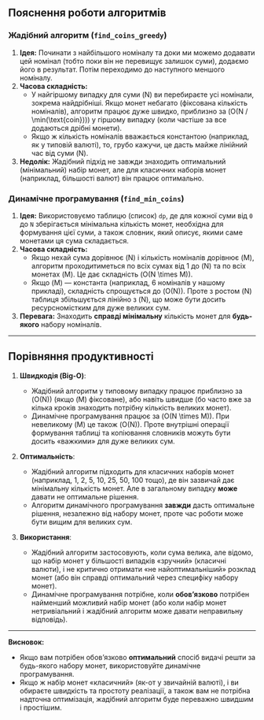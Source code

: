 
## Пояснення роботи алгоритмів

### Жадібний алгоритм (`find_coins_greedy`)

1. **Ідея:** Починати з найбільшого номіналу та доки ми можемо додавати цей номінал (тобто поки він не перевищує залишок суми), додаємо його в результат. Потім переходимо до наступного меншого номіналу.
2. **Часова складність:**  
   - У найгіршому випадку для суми \(N\) ви перебираєте усі номінали, зокрема найдрібніші. Якщо монет небагато (фіксована кількість номіналів), алгоритм працює дуже швидко, приблизно за \(O(N / \min(\text{coin}))\) у гіршому випадку (коли частіше за все додаються дрібні монети).  
   - Якщо ж кількість номіналів вважається константою (наприклад, як у типовій валюті), то, грубо кажучи, це дасть майже лінійний час від суми \(N\).
3. **Недолік:** Жадібний підхід не завжди знаходить оптимальний (мінімальний) набір монет, але для класичних наборів монет (наприклад, більшості валют) він працює оптимально.

### Динамічне програмування (`find_min_coins`)

1. **Ідея:** Використовуємо таблицю (список) `dp`, де для кожної суми від `0` до `N` зберігається мінімальна кількість монет, необхідна для формування цієї суми, а також словник, який описує, якими саме монетами ця сума складається.
2. **Часова складність:**  
   - Якщо нехай сума дорівнює \(N\) і кількість номіналів дорівнює \(M\), алгоритм проходитиметься по всіх сумах від 1 до \(N\) та по всіх монетах \(M\). Це дає складність \(O(N \times M)\).
   - Якщо \(M\) — константа (наприклад, 6 номіналів у нашому прикладі), складність спрощується до \(O(N)\). Проте з ростом \(N\) таблиця збільшується лінійно з \(N\), що може бути досить ресурсномістким для дуже великих сум.
3. **Перевага:** Знаходить **справді мінімальну** кількість монет для **будь-якого** набору номіналів.

---

## Порівняння продуктивності

1. **Швидкодія (Big-O)**:  
   - Жадібний алгоритм у типовому випадку працює приблизно за \(O(N)\) (якщо \(M\) фіксоване), або навіть швидше (бо часто вже за кілька кроків знаходить потрібну кількість великих монет).  
   - Динамічне програмування працює за \(O(N \times M)\). При невеликому \(M\) це також \(O(N)\). Проте внутрішні операції формування таблиці та копіювання словників можуть бути досить «важкими» для дуже великих сум.

2. **Оптимальність**:  
   - Жадібний алгоритм підходить для класичних наборів монет (наприклад, 1, 2, 5, 10, 25, 50, 100 тощо), де він зазвичай дає мінімальну кількість монет. Але в загальному випадку **може** давати не оптимальне рішення.  
   - Алгоритм динамічного програмування **завжди** дасть оптимальне рішення, незалежно від набору монет, проте час роботи може бути вищим для великих сум.

3. **Використання**:
   - Жадібний алгоритм застосовують, коли сума велика, але відомо, що набір монет у більшості випадків «зручний» (класичні валюти), і не критично отримати «не найоптимальніший» розклад монет (або він справді оптимальний через специфіку набору монет).  
   - Динамічне програмування потрібне, коли **обов’язково** потрібен найменший можливий набір монет (або коли набір монет нетривіальний і жадібний алгоритм може давати неправильну відповідь).

---

**Висновок:**  
- Якщо вам потрібен обов’язково **оптимальний** спосіб видачі решти за будь-якого набору монет, використовуйте динамічне програмування.  
- Якщо ж набір монет «класичний» (як-от у звичайній валюті), і ви обираєте швидкість та простоту реалізації, а також вам не потрібна надточна оптимізація, жадібний алгоритм буде переважно швидшим і простішим.
